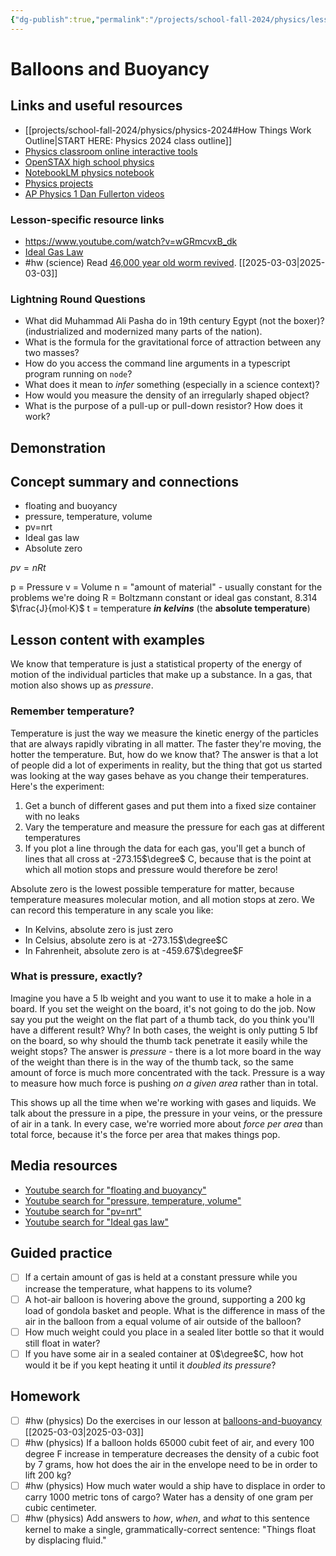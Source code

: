 ```yaml
---
{"dg-publish":true,"permalink":"/projects/school-fall-2024/physics/lessons/balloons-and-buoyancy/"}
---
```



#  Balloons and Buoyancy

## Links and useful resources 

- [[projects/school-fall-2024/physics/physics-2024#How Things Work Outline\|START HERE: Physics 2024 class outline]]
- [Physics classroom online interactive tools](https://www.physicsclassroom.com/Lesson-Plans/Algebra-Based-Physics)
- [OpenSTAX high school physics](https://openstax.org/books/physics/pages/1-introduction)
- [NotebookLM physics notebook](https://notebooklm.google.com/notebook/94fe29f5-cebb-4621-9e03-d20110b7a978)
- [Physics projects](https://www.sciencebuddies.org/science-fair-projects/science-projects/physics/high-school)
- [AP Physics 1 Dan Fullerton videos](https://www.youtube.com/playlist?list=PLd2HWlWc-MsysWuL9ksneEM8cl5bk3bHH)


### Lesson-specific resource links

- https://www.youtube.com/watch?v=wGRmcvxB_dk 
- [Ideal Gas Law](https://en.wikipedia.org/wiki/Ideal_gas_law)  
- #hw (science) Read [46,000 year old worm revived](https://indiandefencereview.com/scientists-revive-a-46000-year-old-worm/). [[2025-03-03\|2025-03-03]]

### Lightning Round Questions

- What did Muhammad Ali Pasha do in 19th century Egypt (not the boxer)? (industrialized and modernized many parts of the nation). 
- What is the formula for the gravitational force of attraction between any two masses? 
- How do you access the command line arguments in a typescript program running on `node`? 
- What does it mean to *infer* something (especially in a science context)? 
- How would you measure the density of an irregularly shaped object? 
- What is the purpose of a pull-up or pull-down resistor? How does it work? 

## Demonstration


## Concept summary and connections


- floating and buoyancy 
- pressure, temperature, volume 
- pv=nrt 
- Ideal gas law 
- Absolute zero

$pv = nRt$

p = Pressure 
v = Volume
n = "amount of material" - usually constant for the problems we're doing
R = Boltzmann constant or ideal gas constant, 8.314 $\frac{J}{mol·K}$
t = temperature ***in kelvins*** (the **absolute temperature**) 

## Lesson content with examples

We know that temperature is just a statistical property of the energy of motion of the individual particles that make up a substance. In a gas, that motion also shows up as *pressure*.

### Remember temperature?

Temperature is just the way we measure the kinetic energy of the particles that are always rapidly vibrating in all matter. The faster they're moving, the hotter the temperature. But, how do we know that? The answer is that a lot of people did a lot of experiments in reality, but the thing that got us started was looking at the way gases behave as you change their temperatures. Here's the experiment:

1. Get a bunch of different gases and put them into a fixed size container with no leaks
2. Vary the temperature and measure the pressure for each gas at different temperatures
3. If you plot a line through the data for each gas, you'll get a bunch of lines that all cross at -273.15$\degree$ C, because that is the point at which all motion stops and pressure would therefore be zero!

Absolute zero is the lowest possible temperature for matter, because temperature measures molecular motion, and all motion stops at zero. We can record this temperature in any scale you like:

- In Kelvins, absolute zero is just zero
- In Celsius, absolute zero is at -273.15$\degree$C
- In Fahrenheit, absolute zero is at -459.67$\degree$F

### What is pressure, exactly?

Imagine you have a 5 lb weight and you want to use it to make a hole in a board. If you set the weight on the board, it's not going to do the job. Now say you put the weight on the flat part of a thumb tack, do you think you'll have a different result? Why? In both cases, the weight is only putting 5 lbf on the board, so why should the thumb tack penetrate it easily while the weight stops? The answer is *pressure* - there is a lot more board in the way of the weight than there is in the way of the thumb tack, so the same amount of force is much more concentrated with the tack.  Pressure is a way to measure how much force is pushing *on a given area* rather than in total.

This shows up all the time when we're working with gases and liquids. We talk about the pressure in a pipe, the pressure in your veins, or the pressure of air in a tank. In every case, we're worried more about *force per area* than total force, because it's the force per area that makes things pop.


## Media resources

- [Youtube search for "floating and buoyancy"](https://www.youtube.com/results?search_query=floating%20and%20buoyancy) 
- [Youtube search for "pressure, temperature, volume"](https://www.youtube.com/results?search_query=pressure,%20temperature,%20volume) 
- [Youtube search for "pv=nrt"](https://www.youtube.com/results?search_query=pv=nrt) 
- [Youtube search for "Ideal gas law"](https://www.youtube.com/results?search_query=Ideal%20gas%20law) 

## Guided practice


- [ ] If a certain amount of gas is held at a constant pressure while you increase the temperature, what happens to its volume?  
- [ ] A hot-air balloon is hovering above the ground, supporting a 200 kg load of gondola basket and people. What is the difference in mass of the air in the balloon from a equal volume of air outside of the balloon?  
- [ ] How much weight could you place in a sealed liter bottle so that it would still float in water?
- [ ] If you have some air in a sealed container at 0$\degree$C, how hot would it be if you kept heating it until it *doubled its pressure*?

## Homework

- [ ] #hw (physics) Do the exercises in our lesson at [balloons-and-buoyancy](https://school.ginosterous.com/projects/school-fall-2024/physics/lessons/balloons-and-buoyancy) [[2025-03-03\|2025-03-03]]
- [ ] #hw (physics) If a balloon holds 65000 cubit feet of air, and every 100 degree F increase in temperature decreases the density of a cubic foot by 7 grams, how hot does the air in the envelope need to be in order to lift 200 kg? 
- [ ] #hw (physics) How much water would a ship have to displace in order to carry 1000 metric tons of cargo? Water has a density of one gram per cubic centimeter. 
- [ ] #hw (physics) Add answers to *how*, *when*, and *what* to this sentence kernel to make a single, grammatically-correct sentence: "Things float by displacing fluid." 
